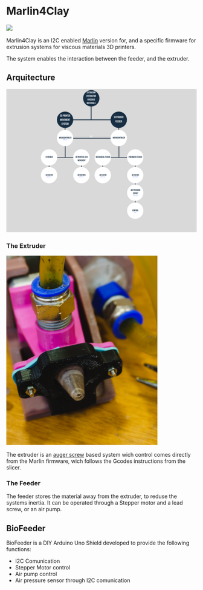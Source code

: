 # Marlin4Clay

<img src="Images/print.JPG"  width="400" >

Marlin4Clay is an I2C enabled [Marlin](https://github.com/MarlinFirmware/Marlin) version for, and a specific firmware for extrusion systems for viscous materials 3D printers.

The system enables the interaction between the feeder, and the extruder. 

## Arquitecture

<img src="Images/arquitecture.png"  width="800" >

### The Extruder
<img src="Images/extruder.jpg"  width="400" >

The extruder is an [auger screw](http://unfoldfab.blogspot.com/2012/08/road-to-better-paste-extrusion-episode.html) based system wich control comes directly from the Marlin firmware, wich follows the Gcodes instructions from the slicer. 

### The Feeder

[//]: <> (picture)

The feeder stores the material away from the extruder, to reduse the systems inertia. It can be operated through a Stepper motor and a lead screw, or an air pump. 

## BioFeeder

[//]: <> (picture)

BioFeeder is a DIY Arduino Uno Shield developed to provide the following functions: 

- I2C Comunication
- Stepper Motor control
- Air pump control
- Air pressure sensor through I2C comunication

[//]: <> (### Bill of Materials)